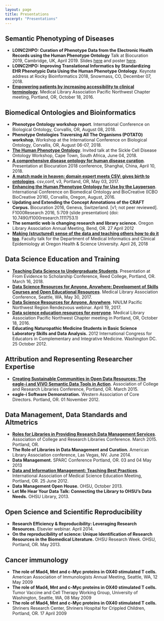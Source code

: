```yaml
---
layout: page
title: Presentations
excerpt: "Presentations"
---
```

## Semantic Phenotyping of Diseases

- **LOINC2HPO: Curation of Phenotype Data from the Electronic Health Records using the Human Phenotype Ontology** Talk at Biocuration 2019, Cambridge, UK, April 2019. Slides [here](https://f1000research.com/slides/8-383) and poster [here](https://f1000research.com/posters/8-382).
- **LOINC2HPO: Improving Translational Informatics by Standardizing EHR Phenotypic Data Using the Human Phenotype Ontology**. Keynote address at Rocky Bioinformatics 2018, Snowmass, CO, December 07, 2018.
- **[Empowering patients by increasing accessibility to clinical terminology](http://www.slideshare.net/NicoleVasilevsky/empowering-patients-by-increasing-accessibility-to-clinical-terminology)**. Medical Library Association Pacific Northwest Chapter meeting, Portland, OR, October 18, 2016.  

## Biomedical Ontologies and Bioinformatics

- **Phenotype Ontology workshop report**. International Conference on Biological Ontology, Corvallis, OR, August 08, 2018.
- **Phenotype Ontologies Traversing All The Organisms (POTATO) workshop**, Workshop at the International Conference on Biological Ontology, Corvallis, OR, August 06-07, 2018.
- **[The Human Phenotype Ontology](https://figshare.com/articles/Human_Phenotype_Ontology/6510257)**. Invited talk at the Sickle Cell Disease Ontology Workshop, Cape Town, South Africa, June 04, 2018.
- **[A comprehensive disease ontology for human disease curation](https://doi.org/10.6084/m9.figshare.6141551.v1)**. Presentation at Biocuration 2018 conference, Shanghai, China, April 10, 2018. 
- **[A match made in heaven: domain expert meets CSV; gives birth to ontologies](https://doi.org/10.6084/m9.figshare.4968119.v1)**. csv,conf, v3, Portland, OR, May 03, 2017. 
- **[Enhancing the Human Phenotype Ontology for Use by the Layperson](http://www.slideshare.net/NicoleVasilevsky/enhancing-the-human-phenotype-ontology-for-use-by-the-layperson-64669468)**. International Conference on Biomedical Ontology and BioCreative (ICBO BioCreative 2016), Corvallis, Oregon, August, 2016.  
- **Updating and Extending the Concept Annotations of the CRAFT Corpus.** Biocuration 2016, Geneva, Switzerland. [v1; not peer reviewed]. F1000Research 2016, 5:709 (slide presentation) (doi: 10.7490/f1000research.1111753.1)
- **The semantic web is changing research and library science.** Oregon Library Association Annual Meeting, Bend, OR. 27 April 2012
- **[Making (structured) sense of the data and teaching others how to do it too](https://figshare.com/articles/Making_structured_sense_of_the_data_and_teaching_others_how_to_do_it_too/6203390)**. Faculty talk for the Department of Medical Informatics and Clinical Epidemiology at Oregon Health & Science University. April 26, 2018

## Data Science Education and Training

- **[Teaching Data Science to Undergraduate Students](https://www.slideshare.net/NicoleVasilevsky/teaching-data-science-to-undergraduate-students)**. Presentation at From Evidence to Scholarship Conference, Reed College, Portland, OR. March 16, 2018.
- **[Data Science Resources for Anyone, Anywhere: Development of Skills Courses and Open Educational Resources](https://doi.org/10.6084/m9.figshare.5056921.v1)**. Medical Library Association Conference, Seattle, WA, May 30, 2017.
- **[Data Science Resources for Anyone, Anywhere](https://doi.org/10.6084/m9.figshare.4892030.v1)**. NN/LM Pacific Northwest Region Rendezvous webinar. April 19, 2017. 
- **[Data science education resources for everyone](http://www.slideshare.net/NicoleVasilevsky/data-science-education-resources-for-everyone)**. Medical Library Association Pacific Northwest Chapter meeting in Portland, OR, October 18, 2016.
- **Educating Naturopathic Medicine Students in Basic Science Laboratory Skills and Data Analysis.** 2012 International Congress for Educators in Complementary and Integrative Medicine. Washington DC. 25 October 2012.

## Attribution and Representing Researcher Expertise

- **[Creating Sustainable Communities in Open Data Resources: The eagle-i and VIVO Semantic Data Tools in Action](http://www.slideshare.net/rhmcdonald/creating-sustainable-communities-in-open-data-resources-the-eaglei-and-vivo-semantic-data-tools-in-action)**. Association of College and Research Libraries Conference, Portland, OR.  March 2015.
- **eagle-i Software Demonstration.** Western Association of Core Directors. Portland, OR. 01 November 2012.

## Data Management, Data Standards and Altmetrics

- **[Roles for Libraries in Providing Research Data Management Services](http://www.slideshare.net/NicoleVasilevsky/acrl-march2015-final)**. Association of College and Research Libraries Conference. March 2015. Portland, OR.  
- **The Role of Libraries in Data Management and Curation.** American Library Association conference, Las Vegas, NV. June 2014.
- **Data Management.** SPARC Conference Portland, OR. 03 and 04 May 2013
- **[Data and Information Management: Teaching Best Practices](http://iamse.org/conf/conf16/IAMSEVasilevsky2012.pdf)**. International Association of Medical Science Education Meeting, Portland, OR. 25 June 2012. 
- **Data Management Open House.**  OHSU, October 2013.
- **Let Me Hear Your Data Talk: Connecting the Library to OHSU’s Data Needs.** OHSU Library, 2013.

## Open Science and Scientific Reproducibility

- **Research Efficiency & Reproducibility: Leveraging Research Resources.** Elsevier webinar. April 2014.
- **On the reproducibility of science: Unique Identification of Research Resources in the Biomedical Literature.** OHSU Research Week. OHSU, Portland, OR. May 2013. 

## Cancer immunology
- **The role of Mad4, Mnt and c-Myc proteins in OX40 stimulated T cells.** American Association of Immunologists Annual Meeting, Seattle, WA, 12 May 2009
- **The role of Mad4, Mnt and c-Myc proteins in OX40 stimulated T cells.** Tumor Vaccine and Cell Therapy Working Group, University of Washington, Seattle, WA, 08 May 2009
- **The role of Mad4, Mnt and c-Myc proteins in OX40 stimulated T cells.** Shriners Research Center, Shriners Hospital for Crippled Children, Portland, OR. 17 April 2009
